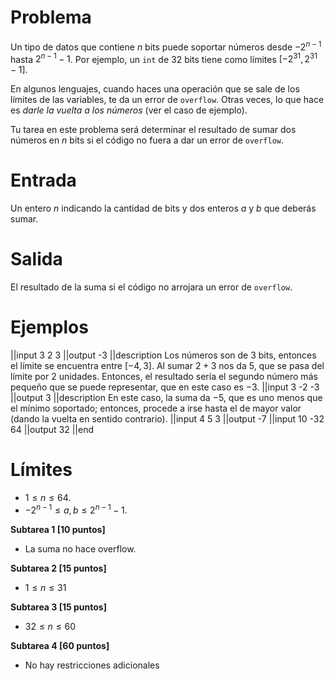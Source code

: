 # Problema

Un tipo de datos que contiene $n$ bits puede soportar números desde $-2^{n-1}$ hasta $2^{n-1}-1$. Por ejemplo, un `int` de $32$ bits tiene como límites $[-2^{31}, 2^{31}-1]$.

En algunos lenguajes, cuando haces una operación que se sale de los límites de las variables, te da un error de `overflow`. Otras veces, lo que hace es *darle la vuelta a los números* (ver el caso de ejemplo).

Tu tarea en este problema será determinar el resultado de sumar dos números en $n$ bits si el código no fuera a dar un error de `overflow`.

# Entrada

Un entero $n$ indicando la cantidad de bits y dos enteros $a$ y $b$ que deberás sumar.

# Salida

El resultado de la suma si el código no arrojara un error de `overflow`.

# Ejemplos

||input
3
2 3
||output
-3
||description
Los números son de 3 bits, entonces el límite se encuentra entre $[-4, 3]$. Al sumar $2+3$ nos da $5$, que se pasa del límite por $2$ unidades. Entonces, el resultado sería el segundo número más pequeño que se puede representar, que en este caso es $-3$.
||input
3
-2 -3
||output
3
||description
En este caso, la suma da $-5$, que es uno menos que el mínimo soportado; entonces, procede a irse hasta el de mayor valor (dando la vuelta en sentido contrario).
||input
4
5 3
||output
-7
||input
10
-32 64
||output
32
||end

# Límites

- $1 \leq n \leq 64$.
- $-2^{n-1} \leq a, b \leq 2^{n-1}-1$.

**Subtarea 1 [10 puntos]**

- La suma no hace overflow.

**Subtarea 2 [15 puntos]**

- $1 \leq n \leq 31$

**Subtarea 3 [15 puntos]**

- $32 \leq n \leq 60$

**Subtarea 4 [60 puntos]**

- No hay restricciones adicionales
